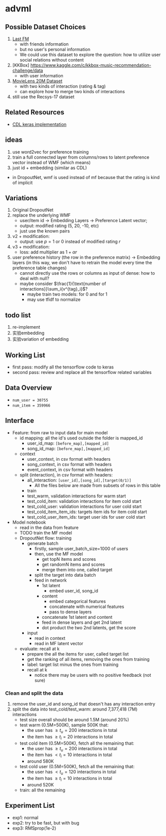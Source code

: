 # advml

## Possible Dataset Choices

1. [Last FM](https://grouplens.org/datasets/hetrec-2011/)
    - with friends information
    - but no user's personal information
    - We could use this dataset to explore the question: how to utilize user social relations without content
2. [KKBox] https://www.kaggle.com/c/kkbox-music-recommendation-challenge/data
    - with user information
3. [MovieLens 20M Dataset](https://www.kaggle.com/grouplens/movielens-20m-dataset/data)
    - with two kinds of interaction (rating & tag)
    - can explore how to merge two kinds of interactions
4. still use the Recsys-17 dataset

## Related Resources

- [CDL keras implementation](https://github.com/zoujun123/Keras-CDL/blob/master/CDL.py)

## ideas

1. use word2vec for preference training
2. train a full connected layer from columns/rows to latent preference vector instead of WMF (which means)
3. just id + embedding (similar as CDL)

- in DropoutNet, wmf is used instead of mf because that the rating is kind of implicit

## Variations

1. Original DropoutNet
2. replace the underlying WMF
    - user/item id -> Embedding Layers -> Preference Latent vector;
    - output: modified rating (5, 20, -10, etc)
    - just use the known pairs
3. v2 + modification:
    - output: use $p = 1$ or $0$ instead of modified rating $r$
4. v3 + modification:
    - loss: add multiplier as $1 + \alpha r$
5. user preference history (the row in the preference matrix) -> Embedding layers (in this way, we don't have to retrain the model every time the preference table changes)
    - cannot directly use the rows or columns as input of dense: how to deal with null?
    - maybe consider $\frac{1}{\text{number of interactions}}\sum_i{v^{tag}_i}$?
        - maybe train two models: for 0 and for 1
        - may use tfidf to normalize
        

## todo list

1. re-implement
2. 实验embedding
3. 实验variation of embedding

## Working List

- first pass: modify all the tensorflow code to keras
- second pass: review and replace all the tensorflow related variables


## Data Overview

- `num_user = 30755`
- `num_item = 359966`


## Interface

- Feature: from raw to input data for main model
    - id mapping: all the id's used outside the folder is mapped_id
        - user_id_map: `[before_map],[mapped_id]`
        - song_id_map: `[before_map],[mapped_id]`
    - context
        - user_context, in csv format with headers
        - song_context, in csv format with headers
        - event_context, in csv format with headers
    - split (interaction), in csv format with headers:
        - all_interaction: `[user_id],[song_id],[target(0/1)]`
            - All the files below are made from subsets of rows in this table
        - train
        - test_warm, validation interactions for warm start
        - test_cold_item: validation interactions for item cold start
        - test_cold_user: validation interactions for user cold start
        - test_cold_item_item_ids: targets item ids for item cold start
        - test_cold_user_item_ids: target user ids for user cold start
- Model notebook
    - read in the data from feature
    - TODO train the MF model
    - DropoutNet flow: training
        - generate batch
            - firstly, sample user_batch_size=1000 of users
            - then, use the MF model
                - get topN items and scores
                - get randomN items and scores
                - merge them into one, called target
            - split the target into data batch
            - feed in network
                - 1st latent
                    - embed user_id, song_id
                - content
                    - embed categorical features
                    - concatenate with numerical features
                    - pass to dense layers
                - concatenate 1st latent and content
                - feed in dense layers and get 2nd latent
                - dot product the two 2nd latents, get the score
        - input
            - read in context
            - read in MF latent vector
    - evaluate: recall at k
        - prepare the all the items for user, called target list
        - get the ranking of all items, removing the ones from training
        - label: target list minus the ones from training
        - recall at k
            - notice there may be users with no positive feedback (not sure)


### Clean and split the data

1. remove the user_id and song_id that doesn't has any interaction entry
2. split the data into test_cold/test_warm: around 7,377,418 (7M) interactions
    - test size overall should be around 1.5M (around 20%)
    - test warm (0.5M=500K), sample 500K that:
        - the user has $\ge t_u=200$ interactions in total
        - the item has $\ge t_i=20$ interactions in total
    - test cold item (0.5M=500K), fetch all the remaining that:
        - the user has $\ge t_u=200$ interactions in total
        - the item has $< t_i=10$ interactions in total
        - around 580K
    - test cold user (0.5M=500K), fetch all the remaining that:
        - the user has $< t_u=120$ interactions in total
        - the item has $\ge t_i=10$ interactions in total
        - around 520K
    - train: all the remaining
    
## Experiment List

- exp1: normal
- exp2: try to be fast, but with bug
- exp3: RMSprop(1e-2)